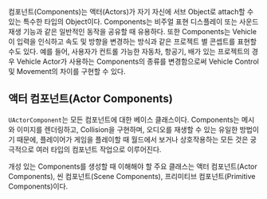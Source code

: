 컴포넌트(Components)는 액터(Actors)가 자기 자신에 서브 Object로 attach할 수 있는 특수한 타입의 Object이다.
Components는 비주얼 표현 디스플레이 또는 사운드 재생 기능과 같은 일반적인 동작을 공유할 때 유용하다. 또한 Components는 Vehicle이 입력을 인식하고 속도 및 방향을 변경하는 방식과 같은 프로젝트 별 콘셉트를 표현할 수도 있다.
예를 들어, 사용자가 컨트롤 가능한 자동차, 항공기, 배가 있는 프로젝트의 경우 Vehicle Actor가 사용하는 Components의 종류를 변경함으로써 Vehicle Control 및 Movement의 차이를 구현할 수 있다.

## 액터 컴포넌트(Actor Components)

`UActorComponent`는 모든 컴포넌트에 대한 베이스 클래스이다.
Components는 메시와 이미지를 렌더링하고, Collision을 구현하며, 오디오를 재생할 수 있는 유일한 방법이기 때문에, 플레이어가 게임을 플레이할 때 월드에서 보거나 상호작용하는 모든 것은 궁극적으로 여러 타입의 컴포넌트 작업으로 이루어진다.

개성 있는 Components를 생성할 때 이해해야 할 주요 클래스는 액터 컴포넌트(Actor Components), 씬 컴포넌트(Scene Components), 프리미티브 컴포넌트(Primitive Components)이다.